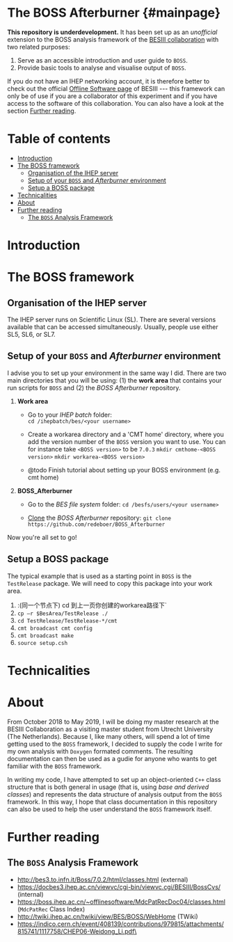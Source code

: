 The BOSS Afterburner {#mainpage}
================================

**This repository is underdevelopment.** It has been set up as an *unofficial* extension to the BOSS analysis framework of the [BESIII collaboration](http://bes3.ihep.ac.cn "Offical BESIII webpage") with two related purposes:

1. Serve as an accessible introduction and user guide to `BOSS`.
2. Provide basic tools to analyse and visualise output of `BOSS`.

If you do not have an IHEP networking account, it is therefore better to check out the official [Offline Software page](http://english.ihep.cas.cn/bes/doc/2247.html "Offical BOSS webpage") of BESIII --- this framework can only be of use if you are a collaborator of this experiment and if you have access to the software of this collaboration. You can also have a look at the section [Further reading](#further-reading).


Table of contents
=================
- [Introduction](#introduction)
- [The BOSS framework](#the-boss-framework)
	- [Organisation of the IHEP server](#organisation-of-the-ihep-server)
	- [Setup of your `BOSS` and *Afterburner* environment](#setup-of-your-boss-and-afterburner-environment)
	- [Setup a BOSS package](#setup-a-boss-package)
- [Technicalities](#technicalities)
- [About](#about)
- [Further reading](#further-reading)
	- [The `BOSS` Analysis Framework](#the-boss-analysis-framework)


# Introduction



# The BOSS framework

## Organisation of the IHEP server
The IHEP server runs on Scientific Linux (SL). There are several versions available that can be accessed simultaneously. Usually, people use either SL5, SL6, or SL7.


## Setup of your `BOSS` and *Afterburner* environment
I advise you to set up your environment in the same way I did. There are two main directories that you will be using: (1) the **work area** that contains your run scripts for `BOSS` and (2) the *BOSS Afterburner* repository.

1. **Work area**
   - Go to your *IHEP batch* folder:  
	`cd /ihepbatch/bes/<your username>`
   - Create a workarea directory and a 'CMT home' directory, where you add the version number of the `BOSS` version you want to use. You can for instance take `<BOSS version>` to be `7.0.3`
	`mkdir cmthome-<BOSS version>`
	`mkdir workarea-<BOSS version>`

	- @todo Finish tutorial about setting up your BOSS environment (e.g. cmt home)

2. **BOSS_Afterburner**
	- Go to the *BES file system* folder:
	`cd /besfs/users/<your username>`

	- [Clone](https://help.github.com/articles/cloning-a-repository/) the *BOSS Afterburner* repository:
	`git clone https://github.com/redeboer/BOSS_Afterburner`

Now you're all set to go!

## Setup a BOSS package
The typical example that is used as a starting point in `BOSS` is the `TestRelease` package. We will need to copy this package into your work area.
1. :(同一个节点下) cd 到上一页你创建的workarea路径下`
2. `cp –r $BesArea/TestRelease ./`
3. `cd TestRelease/TestRelease-*/cmt`
4. `cmt broadcast cmt config`
5. `cmt broadcast make`
6. `source setup.csh`


# Technicalities

# About
From October 2018 to May 2019, I will be doing my master research at the BESIII Collaboration as a visiting master student from Utrecht University (The Netherlands). Because I, like many others, will spend a lot of time getting used to the `BOSS` framework, I decided to supply the code I write for my own analysis with `Doxygen` formated comments. The resulting documentation can then be used as a gudie for anyone who wants to get familiar with the `BOSS` framework.

In writing my code, I have attempted to set up an object-oriented `C++` class structure that is both general in usage (that is, using *base and derived classes*) and represents the data structure of analysis output from the `BOSS` framework. In this way, I hope that class documentation in this repository can also be used to help the user understand the `BOSS` framework itself.
<!-- @todo Elaborate acknowledgements
- Prof. Shen Xiaoyan
- Cao Ning
- Ma Runqiu -->

# Further reading

## The `BOSS` Analysis Framework
- http://bes3.to.infn.it/Boss/7.0.2/html/classes.html (external)
- https://docbes3.ihep.ac.cn/viewvc/cgi-bin/viewvc.cgi/BESIII/BossCvs/ (internal)
- https://boss.ihep.ac.cn/~offlinesoftware/MdcPatRecDoc04/classes.html (`MdcPatRec` Class Index)
- http://twiki.ihep.ac.cn/twiki/view/BES/BOSS/WebHome (TWiki)
- https://indico.cern.ch/event/408139/contributions/979815/attachments/815741/1117758/CHEP06-Weidong_Li.pdf\